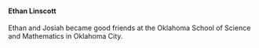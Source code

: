 
#### Ethan Linscott

Ethan and Josiah became good friends at the Oklahoma School of Science and Mathematics in Oklahoma City. 
